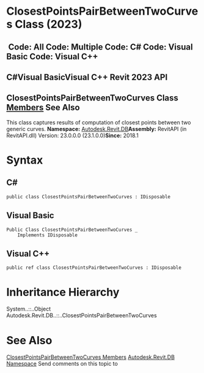 # ClosestPointsPairBetweenTwoCurves Class (2023)

﻿
 Code: All Code: Multiple Code: C# Code: Visual Basic Code: Visual C++   
---  
C#Visual BasicVisual C++
Revit 2023 API  
---  
ClosestPointsPairBetweenTwoCurves Class  
[Members](558bacf8-270b-20a3-1f8d-59ced33ba320.md "ClosestPointsPairBetweenTwoCurves Members") See Also  
---  
This class captures results of computation of closest points between two generic curves. 
**Namespace:** [Autodesk.Revit.DB](87546ba7-461b-c646-cbb1-2cb8f5bff8b2.md "Autodesk.Revit.DB Namespace")**Assembly:** RevitAPI (in RevitAPI.dll) Version: 23.0.0.0 (23.1.0.0)**Since:** 2018.1 
# Syntax
C#  
---  
```text
public class ClosestPointsPairBetweenTwoCurves : IDisposable
```
  
Visual Basic  
---  
```text
Public Class ClosestPointsPairBetweenTwoCurves _
	Implements IDisposable
```
  
Visual C++  
---  
```text
public ref class ClosestPointsPairBetweenTwoCurves : IDisposable
```
  
# Inheritance Hierarchy
System..::..Object Autodesk.Revit.DB..::..ClosestPointsPairBetweenTwoCurves
# See Also
[ClosestPointsPairBetweenTwoCurves Members](558bacf8-270b-20a3-1f8d-59ced33ba320.md "ClosestPointsPairBetweenTwoCurves Members")
[Autodesk.Revit.DB Namespace](87546ba7-461b-c646-cbb1-2cb8f5bff8b2.md "Autodesk.Revit.DB Namespace")
Send comments on this topic to 